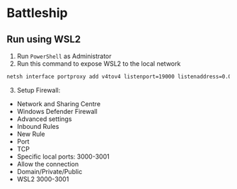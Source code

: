# Battleship

## Run using WSL2
1. Run `PowerShell` as Administrator
2. Run this command to expose WSL2 to the local network
```sh
netsh interface portproxy add v4tov4 listenport=19000 listenaddress=0.0.0.0 connectport=3000 connectaddress=$($(wsl hostname -I).Trim());
```
3. Setup Firewall:
  * Network and Sharing Centre
  * Windows Defender Firewall
  * Advanced settings
  * Inbound Rules
  * New Rule
  * Port
  * TCP
  * Specific local ports: 3000-3001
  * Allow the connection
  * Domain/Private/Public
  * WSL2 3000-3001
